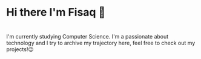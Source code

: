 ### <h1>Hi there I'm Fisaq 👋<h1/>

I'm currently studying Computer Science. I'm a passionate about technology and I try to archive my trajectory here,
feel free to check out my projects!😉
